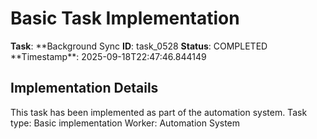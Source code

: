 # Basic Task Implementation

**Task**: **Background Sync
**ID**: task_0528
**Status**: COMPLETED
**Timestamp\*\*: 2025-09-18T22:47:46.844149

## Implementation Details

This task has been implemented as part of the automation system.
Task type: Basic implementation
Worker: Automation System
